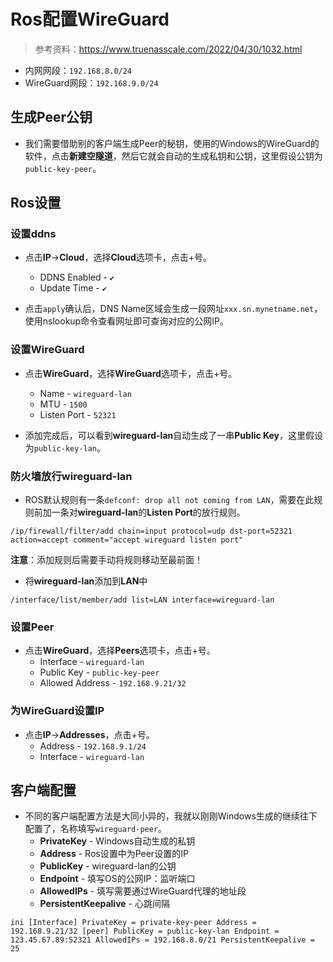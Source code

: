 # Ros配置WireGuard

> 参考资料：<https://www.truenasscale.com/2022/04/30/1032.html>

+ 内网网段：`192.168.8.0/24`
+ WireGuard网段：`192.168.9.0/24`

## 生成Peer公钥

+ 我们需要借助别的客户端生成Peer的秘钥，使用的Windows的WireGuard的软件，点击**新建空隧道**，然后它就会自动的生成私钥和公钥，这里假设公钥为`public-key-peer`。

## Ros设置

### 设置ddns

+ 点击**IP**->**Cloud**，选择**Cloud**选项卡，点击+号。
  + DDNS Enabled - `✔`
  + Update Time - `✔`

+ 点击`apply`确认后，DNS Name区域会生成一段网址`xxx.sn.mynetname.net`，使用nslookup命令查看网址即可查询对应的公网IP。

### 设置WireGuard

+ 点击**WireGuard**，选择**WireGuard**选项卡，点击+号。
  + Name - `wireguard-lan`
  + MTU - `1500`
  + Listen Port - `52321`

+ 添加完成后，可以看到**wireguard-lan**自动生成了一串**Public Key**，这里假设为`public-key-lan`。

### 防火墙放行wireguard-lan

+ ROS默认规则有一条`defconf: drop all not coming from LAN`，需要在此规则前加一条对**wireguard-lan**的**Listen Port**的放行规则。

```shell
/ip/firewall/filter/add chain=input protocol=udp dst-port=52321 action=accept comment="accept wireguard listen port"
```

**注意**：添加规则后需要手动将规则移动至最前面！

+ 将**wireguard-lan**添加到**LAN**中

```shell
/interface/list/member/add list=LAN interface=wireguard-lan
```

### 设置Peer

+ 点击**WireGuard**，选择**Peers**选项卡，点击+号。
  + Interface - `wireguard-lan`
  + Public Key - `public-key-peer`
  + Allowed Address - `192.168.9.21/32`

### 为WireGuard设置IP

+ 点击**IP**->**Addresses**，点击+号。
  + Address - `192.168.9.1/24`
  + Interface - `wireguard-lan`

## 客户端配置

+ 不同的客户端配置方法是大同小异的，我就以刚刚Windows生成的继续往下配置了，名称填写`wireguard-peer`。
  + **PrivateKey** - Windows自动生成的私钥
  + **Address** - Ros设置中为Peer设置的IP
  + **PublicKey** - wireguard-lan的公钥
  + **Endpoint** - 填写OS的公网IP：监听端口
  + **AllowedIPs** - 填写需要通过WireGuard代理的地址段
  + **PersistentKeepalive** - 心跳间隔

`ini
[Interface]
PrivateKey = private-key-peer
Address = 192.168.9.21/32
[peer]
PublicKey = public-key-lan
Endpoint = 123.45.67.89:52321
AllowedIPs = 192.168.8.0/21
PersistentKeepalive = 25
`
